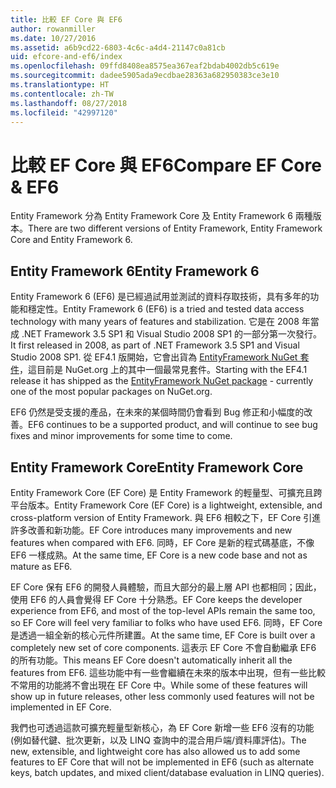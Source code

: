 ```yaml
---
title: 比較 EF Core 與 EF6
author: rowanmiller
ms.date: 10/27/2016
ms.assetid: a6b9cd22-6803-4c6c-a4d4-21147c0a81cb
uid: efcore-and-ef6/index
ms.openlocfilehash: 09ffd8408ea8575ea367eaf2bdab4002db5c619e
ms.sourcegitcommit: dadee5905ada9ecdbae28363a682950383ce3e10
ms.translationtype: HT
ms.contentlocale: zh-TW
ms.lasthandoff: 08/27/2018
ms.locfileid: "42997120"
---
```

# <a name="compare-ef-core--ef6"></a><span data-ttu-id="77241-102">比較 EF Core 與 EF6</span><span class="sxs-lookup"><span data-stu-id="77241-102">Compare EF Core & EF6</span></span>

<span data-ttu-id="77241-103">Entity Framework 分為 Entity Framework Core 及 Entity Framework 6 兩種版本。</span><span class="sxs-lookup"><span data-stu-id="77241-103">There are two different versions of Entity Framework, Entity Framework Core and Entity Framework 6.</span></span>

## <a name="entity-framework-6"></a><span data-ttu-id="77241-104">Entity Framework 6</span><span class="sxs-lookup"><span data-stu-id="77241-104">Entity Framework 6</span></span>

<span data-ttu-id="77241-105">Entity Framework 6 (EF6) 是已經過試用並測試的資料存取技術，具有多年的功能和穩定性。</span><span class="sxs-lookup"><span data-stu-id="77241-105">Entity Framework 6 (EF6) is a tried and tested data access technology with many years of features and stabilization.</span></span> <span data-ttu-id="77241-106">它是在 2008 年當成 .NET Framework 3.5 SP1 和 Visual Studio 2008 SP1 的一部分第一次發行。</span><span class="sxs-lookup"><span data-stu-id="77241-106">It first released in 2008, as part of .NET Framework 3.5 SP1 and Visual Studio 2008 SP1.</span></span> <span data-ttu-id="77241-107">從 EF4.1 版開始，它會出貨為 [EntityFramework NuGet 套件](https://www.nuget.org/packages/EntityFramework/)，這目前是 NuGet.org 上的其中一個最常見套件。</span><span class="sxs-lookup"><span data-stu-id="77241-107">Starting with the EF4.1 release it has shipped as the [EntityFramework NuGet package](https://www.nuget.org/packages/EntityFramework/) - currently one of the most popular packages on NuGet.org.</span></span>

<span data-ttu-id="77241-108">EF6 仍然是受支援的產品，在未來的某個時間仍會看到 Bug 修正和小幅度的改善。</span><span class="sxs-lookup"><span data-stu-id="77241-108">EF6 continues to be a supported product, and will continue to see bug fixes and minor improvements for some time to come.</span></span>

## <a name="entity-framework-core"></a><span data-ttu-id="77241-109">Entity Framework Core</span><span class="sxs-lookup"><span data-stu-id="77241-109">Entity Framework Core</span></span>

<span data-ttu-id="77241-110">Entity Framework Core (EF Core) 是 Entity Framework 的輕量型、可擴充且跨平台版本。</span><span class="sxs-lookup"><span data-stu-id="77241-110">Entity Framework Core (EF Core) is a lightweight, extensible, and cross-platform version of Entity Framework.</span></span> <span data-ttu-id="77241-111">與 EF6 相較之下，EF Core 引進許多改善和新功能。</span><span class="sxs-lookup"><span data-stu-id="77241-111">EF Core introduces many improvements and new features when compared with EF6.</span></span> <span data-ttu-id="77241-112">同時，EF Core 是新的程式碼基底，不像 EF6 一樣成熟。</span><span class="sxs-lookup"><span data-stu-id="77241-112">At the same time, EF Core is a new code base and not as mature as EF6.</span></span>

<span data-ttu-id="77241-113">EF Core 保有 EF6 的開發人員體驗，而且大部分的最上層 API 也都相同；因此，使用 EF6 的人員會覺得 EF Core 十分熟悉。</span><span class="sxs-lookup"><span data-stu-id="77241-113">EF Core keeps the developer experience from EF6, and most of the top-level APIs remain the same too, so EF Core will feel very familiar to folks who have used EF6.</span></span> <span data-ttu-id="77241-114">同時，EF Core 是透過一組全新的核心元件所建置。</span><span class="sxs-lookup"><span data-stu-id="77241-114">At the same time, EF Core is built over a completely new set of core components.</span></span> <span data-ttu-id="77241-115">這表示 EF Core 不會自動繼承 EF6 的所有功能。</span><span class="sxs-lookup"><span data-stu-id="77241-115">This means EF Core doesn't automatically inherit all the features from EF6.</span></span> <span data-ttu-id="77241-116">這些功能中有一些會繼續在未來的版本中出現，但有一些比較不常用的功能將不會出現在 EF Core 中。</span><span class="sxs-lookup"><span data-stu-id="77241-116">While some of these features will show up in future releases, other less commonly used features will not be implemented in EF Core.</span></span>

<span data-ttu-id="77241-117">我們也可透過這款可擴充輕量型新核心，為 EF Core 新增一些 EF6 沒有的功能 (例如替代鍵、批次更新，以及 LINQ 查詢中的混合用戶端/資料庫評估)。</span><span class="sxs-lookup"><span data-stu-id="77241-117">The new, extensible, and lightweight core has also allowed us to add some features to EF Core that will not be implemented in EF6 (such as alternate keys, batch updates, and mixed client/database evaluation in LINQ queries).</span></span>
